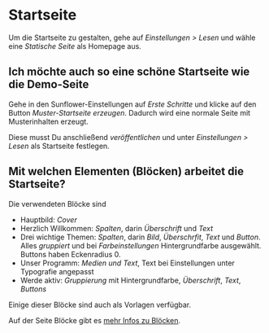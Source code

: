 # Startseite

Um die Startseite zu gestalten, gehe auf *Einstellungen > Lesen* und wähle eine *Statische Seite* als Homepage aus.

## Ich möchte auch so eine schöne Startseite wie die Demo-Seite
Gehe in den Sunflower-Einstellungen auf *Erste Schritte* und klicke auf den Button *Muster-Startseite erzeugen*.
Dadurch wird eine normale Seite mit Musterinhalten erzeugt.

Diese musst Du anschließend _veröffentlichen_ und unter *Einstellungen > Lesen* als Startseite festlegen.

## Mit welchen Elementen (Blöcken) arbeitet die Startseite?
Die verwendeten Blöcke sind

* Hauptbild: *Cover*
* Herzlich Willkommen: *Spalten*, darin *Überschrift* und *Text*
* Drei wichtige Themen: *Spalten*, darin *Bild*, *Überschrfit*, *Text* und *Button*. Alles *gruppiert* und bei *Farbeinstellungen* Hintergrundfarbe ausgewählt. Buttons haben Eckenradius 0.
* Unser Programm: *Medien und Text*, Text bei Einstellungen unter Typografie angepasst
* Werde aktiv: *Gruppierung* mit Hintergrundfarbe, *Überschrift*, *Text*, *Buttons* 

Einige dieser Blöcke sind auch als Vorlagen verfügbar.

Auf der Seite Blöcke gibt es [mehr Infos zu Blöcken](blocks.md).